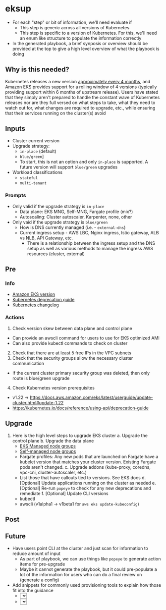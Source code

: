 # eksup

- For each "step" or bit of information, we'll need evaluate if
  - This step is generic across all versions of Kubernetes
  - This step is specific to a version of Kubernetes. For this, we'll need an enum like structure to populate the information correctly
- In the generated playbook, a brief synposis or overview should be provided at the top to give a high level overview of what the playbook is doing

## Why is this needed?

Kubernetes releases a new version [approximately every 4 months](https://kubernetes.io/releases/release/), and Amazon EKS provides support for a rolling window of 4 versions (typically providing support within 6 months of upstream release). Users have stated that they simply aren't prepared to handle the constant wave of Kubernetes releases nor are they full versed on what steps to take, what they need to watch out for, what changes are required to upgrade, etc., while ensuring that their services running on the cluster(s) avoid

## Inputs

- Cluster current version
- Upgrade strategy:
  - `in-place` (default)
  - `blue/green`]
  - To start, this is not an option and only `in-place` is supported. A future version will support `blue/green` upgrades
- Workload classifications
  - `stateful`
  - `multi-tenant`

### Prompts

- Only valid if the upgrade strategy is `in-place`
  - Data plane: EKS MNG, Self-MNG, Fargate profile (mix?)
  - Autoscaling: Cluster autoscaler, Karpenter, none, other
- Only vaid if the upgrade strategy is `blue/green`
  - How is DNS currently managed (i.e. - `external-dns`)
  - Current ingress setup - AWS LBC, Nginx ingress, Istio gateway, ALB vs NLB, API Gateway, etc.
    - There is a relationship between the ingress setup and the DNS setup as well as various methods to manage the ingress AWS resources (cluster, external)

## Pre

### Info

- [Amazon EKS version](https://docs.aws.amazon.com/eks/latest/userguide/kubernetes-versions.html)
- [Kubernetes deprecation guide](https://kubernetes.io/docs/reference/using-api/deprecation-guide)
- [Kubernetes changelog](https://github.com/kubernetes/kubernetes/blob/master/CHANGELOG/CHANGELOG-1.24.md)

### Actions
1. Check version skew between data plane and control plane
  - Can provide an awscli command for users to use for EKS optimized AMI
  - Can also provide kubectl commands to check on cluster
2. Check that there are at least 5 free IPs in the VPC subnets
3. Check that the security groups allow the necessary cluster communication
  - If the current cluster primary security group was deleted, then only route is blue/green upgrade
4. Check Kubernetes version prerequisites
  - v1.22 -> https://docs.aws.amazon.com/eks/latest/userguide/update-cluster.html#update-1.22
  - https://kubernetes.io/docs/reference/using-api/deprecation-guide

## Upgrade

1. Here is the high level steps to upgrade EKS cluster
  a. Upgrade the control plane
  b. Upgrade the data plane
    - [EKS Managed node groups](https://docs.aws.amazon.com/eks/latest/userguide/update-managed-node-group.html)
    - [Self-managed node groups](https://docs.aws.amazon.com/eks/latest/userguide/update-workers.html)
    - Fargate profiles: Any new pods that are launched on Fargate have a kubelet version that matches your cluster version. Existing Fargate pods aren't changed.
  c. Upgrade addons (kube-proxy, coredns, vpc-cni, cluster-autoscaler, etc.)
    - List those that have callouts tied to versions. See EKS docs
  d. [Optional] Update applications running on the cluster as needed
  e. [Optional] Re-run `popeye` to check for any new deprecations and remediate
  f. [Optional] Update CLI versions
    - kubectl
    - awscli (v1alpha1 -> v1beta1 for `aws eks update-kubeconfig`)

## Post

## Future

- Have users point CLI at the cluster and just scan for information to reduce amount of input
  - As part of playbook, we can use things like `popeye` to generate action items for pre-upgrade
  - Maybe it cannot generate the playbook, but it could pre-populate a lot of the information for users who can do a final review on (generate a config)
- Add snippets for commonly used provisioning tools to explain how those fit into the guidance
  - <Select> Framework used to managed EKS cluster [`terraform-aws-eks`, `eksctl`]
  - <Select> Version of framework used [`v18.x`, `v19.x`]